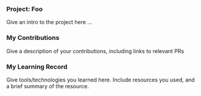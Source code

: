 ### Project: Foo

Give an intro to the project here ...

### My Contributions

Give a description of your contributions, including links to relevant PRs

### My Learning Record

Give tools/technologies you learned here. Include resources you used, and a brief summary of the resource.